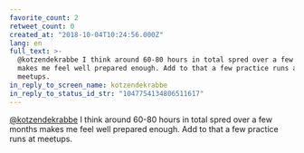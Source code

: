 ```yaml
---
favorite_count: 2
retweet_count: 0
created_at: "2018-10-04T10:24:56.000Z"
lang: en
full_text: >-
  @kotzendekrabbe I think around 60-80 hours in total spred over a few months
  makes me feel well prepared enough. Add to that a few practice runs at
  meetups.
in_reply_to_screen_name: kotzendekrabbe
in_reply_to_status_id_str: "1047754134806511617"
---
```


[@kotzendekrabbe](https://twitter.com/kotzendekrabbe) I think around 60-80 hours
in total spred over a few months makes me feel well prepared enough. Add to that
a few practice runs at meetups.
